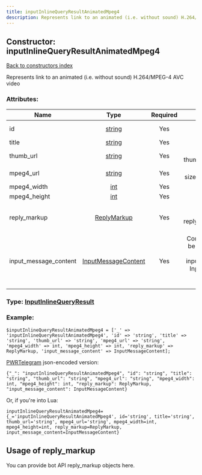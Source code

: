 ```yaml
---
title: inputInlineQueryResultAnimatedMpeg4
description: Represents link to an animated (i.e. without sound) H.264/MPEG-4 AVC video
---
```

## Constructor: inputInlineQueryResultAnimatedMpeg4  
[Back to constructors index](index.md)



Represents link to an animated (i.e. without sound) H.264/MPEG-4 AVC video

### Attributes:

| Name     |    Type       | Required | Description |
|----------|:-------------:|:--------:|------------:|
|id|[string](../types/string.md) | Yes|Unique identifier of this result|
|title|[string](../types/string.md) | Yes|Title of the result|
|thumb\_url|[string](../types/string.md) | Yes|Url of the static result thumb (jpeg or gif), if exists|
|mpeg4\_url|[string](../types/string.md) | Yes|Url of the mp4-file (file size must not exceed 1MB)|
|mpeg4\_width|[int](../types/int.md) | Yes|Width of the video|
|mpeg4\_height|[int](../types/int.md) | Yes|Height of the video|
|reply\_markup|[ReplyMarkup](../types/ReplyMarkup.md) | Yes|Message reply markup, should be of type replyMarkupInlineKeyboard or null|
|input\_message\_content|[InputMessageContent](../types/InputMessageContent.md) | Yes|Content of the message to be sent, should be of type inputMessageText or inputMessageAnimation or InputMessageLocation or InputMessageVenue or InputMessageContact|



### Type: [InputInlineQueryResult](../types/InputInlineQueryResult.md)


### Example:

```
$inputInlineQueryResultAnimatedMpeg4 = ['_' => 'inputInlineQueryResultAnimatedMpeg4', 'id' => 'string', 'title' => 'string', 'thumb_url' => 'string', 'mpeg4_url' => 'string', 'mpeg4_width' => int, 'mpeg4_height' => int, 'reply_markup' => ReplyMarkup, 'input_message_content' => InputMessageContent];
```  

[PWRTelegram](https://pwrtelegram.xyz) json-encoded version:

```
{"_": "inputInlineQueryResultAnimatedMpeg4", "id": "string", "title": "string", "thumb_url": "string", "mpeg4_url": "string", "mpeg4_width": int, "mpeg4_height": int, "reply_markup": ReplyMarkup, "input_message_content": InputMessageContent}
```


Or, if you're into Lua:  


```
inputInlineQueryResultAnimatedMpeg4={_='inputInlineQueryResultAnimatedMpeg4', id='string', title='string', thumb_url='string', mpeg4_url='string', mpeg4_width=int, mpeg4_height=int, reply_markup=ReplyMarkup, input_message_content=InputMessageContent}

```



## Usage of reply_markup

You can provide bot API reply_markup objects here.  


